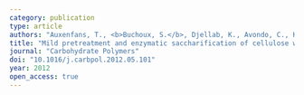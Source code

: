 ```yaml
---
category: publication
type: article
authors: "Auxenfans, T., <b>Buchoux, S.</b>, Djellab, K., Avondo, C., Husson, E., & Sarazin, C."
title: "Mild pretreatment and enzymatic saccharification of cellulose with recycled ionic liquids towards one-batch process"
journal: "Carbohydrate Polymers"
doi: "10.1016/j.carbpol.2012.05.101"
year: 2012
open_access: true
---
```

